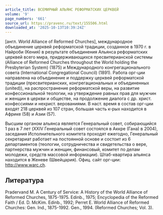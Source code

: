```yaml
---
article_title: ВСЕМИРНЫЙ АЛЬЯНС РЕФОРМАТСКИХ ЦЕРКВЕЙ
volume: '9'
page_numbers: '661'
source_url: https://pravenc.ru/text/155506.html
downloaded_at: '2025-10-13T10:39:24Z'
---
```


[англ. World Alliance of Reformed Churches], международное объединение церквей реформатской традиции, созданное в 1970 г. в Найроби (Кения) в результате объединения Альянса реформатских церквей всего мира, придерживающихся пресвитерианской системы (Alliance of Reformed Churches throughout the World holding the Presbyterian System) (1875) и Международного конгрегационального совета (International Congregational Council) (1891). Работа орг-ции направлена на объединение и поддержку церквей реформатской традиции (пресвитерианских, конгрегациональных и объединенных (united)), на распространение реформатской веры, на развитие конфессиональной теологии, на утверждение равных прав для мужчин и женщин в церкви и обществе, на продолжение диалога с др. христ. конфессиями и нехрист. верованиями. В наст. время в состав орг-ции входят 218 церквей из 107 стран, большая часть к-рых находится в Африке (58) и Азии (57).

Высшим органом альянса является Генеральный совет, собирающийся 1 раз в 7 лет (XXIV Генеральный совет состоялся в Аккре (Гана) в 2004), заседания Исполнительного комитета проходят ежегодно, Генеральный секретариат работает на постоянной основе и состоит из 6 департаментов (теологии, сотрудничества и свидетельства о вере, партнерства мужчин и женщин, финансовый, комитет по делам молодежи, средств массовой информации). Штаб-квартира альянса находится в Женеве (Швейцария). Офиц. сайт орг-ции: http://www.warc.ch.

## Литература

Pradervand M. A Century of Service: A History of the World Alliance of Reformed Churches, 1875-1975. Edinb., 1975; Encyclopedia of the Reformed Faith / Ed. D. McKim. Edinb., 1992; Perret E. World Alliance of Reformed Churches: Gen. Ind., 1875-1992. Gen., 1994. (Reformed Churches; Vol. 3).

